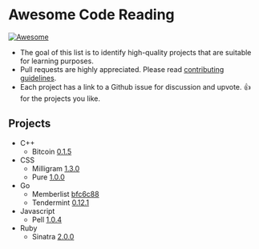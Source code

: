 # Awesome Code Reading

[![Awesome](https://cdn.rawgit.com/sindresorhus/awesome/d7305f38d29fed78fa85652e3a63e154dd8e8829/media/badge.svg)](https://github.com/sindresorhus/awesome)

- The goal of this list is to identify high-quality projects that are suitable for learning purposes.
- Pull requests are highly appreciated. Please read [contributing guidelines](/.github/CONTRIBUTING.md).
- Each project has a link to a Github issue for discussion and upvote. :+1: for the projects you like.

## Projects
- C++
  - Bitcoin [0.1.5](https://github.com/CodeReaderMe/awesome-code-reading/issues/2)
- CSS
  - Milligram [1.3.0](https://github.com/CodeReaderMe/awesome-code-reading/issues/12)
  - Pure [1.0.0](https://github.com/CodeReaderMe/awesome-code-reading/issues/4)
- Go
  - Memberlist [bfc6c88](https://github.com/CodeReaderMe/awesome-code-reading/issues/14)
  - Tendermint [0.12.1](https://github.com/CodeReaderMe/awesome-code-reading/issues/10)
- Javascript
  - Pell [1.0.4](https://github.com/CodeReaderMe/awesome-code-reading/issues/6)
- Ruby
  - Sinatra [2.0.0](https://github.com/CodeReaderMe/awesome-code-reading/issues/8)
